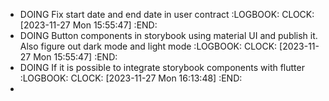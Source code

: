 - DOING Fix start date and end date in user contract
  :LOGBOOK:
  CLOCK: [2023-11-27 Mon 15:55:47]
  :END:
- DOING Button components in storybook using material UI and publish it. Also figure out dark mode and light mode
  :LOGBOOK:
  CLOCK: [2023-11-27 Mon 15:55:47]
  :END:
- DOING If it is possible to integrate storybook components with flutter
  :LOGBOOK:
  CLOCK: [2023-11-27 Mon 16:13:48]
  :END:
-